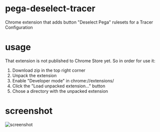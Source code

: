 # pega-deselect-tracer
Chrome extension that adds button "Deselect Pega" rulesets for a Tracer Configuration

# usage
That extension is not published to Chrome Store yet. So in order for use it:

1. Download zip in the top right corner
2. Unpack the extension
3. Enable "Developer mode" in chrome://extensions/
4. Click the "Load unpacked extension..." button
5. Chose a directory with the unpacked extension

# screenshot
![screenshot](https://github.com/pegadevops/pega-deselect-tracer/raw/master/screenshot.png)
